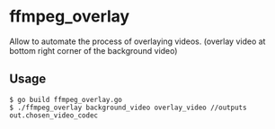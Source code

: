 # ffmpeg_overlay

Allow to automate the process of overlaying videos. (overlay video at bottom right corner of the background video)

## Usage

```
$ go build ffmpeg_overlay.go
$ ./ffmpeg_overlay background_video overlay_video //outputs out.chosen_video_codec
```

